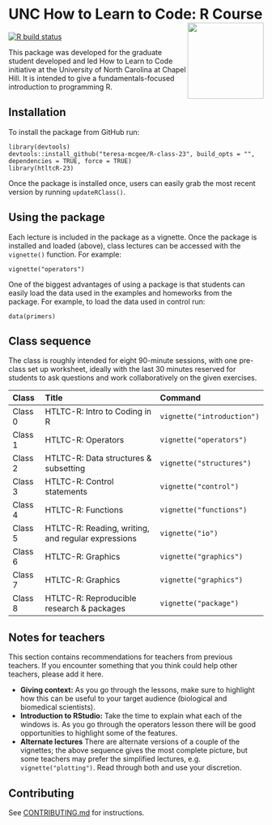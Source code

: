 # UNC How to Learn to Code: R Course <img src="man/figures/htltcR.png" width="150" align="right" />

<!-- badges: start -->
[![R build status](https://github.com/How-to-Learn-to-Code/rclass/workflows/R-CMD-check/badge.svg)](https://github.com/How-to-Learn-to-Code/rclass/actions)
<!-- badges: end -->

This package was developed for the graduate student developed and led How to Learn to Code initiative at the University of North Carolina at Chapel Hill. It is intended to give a fundamentals-focused introduction to programming R. 

## Installation

To install the package from GitHub run:

```
library(devtools)
devtools::install_github("teresa-mcgee/R-class-23", build_opts = "", dependencies = TRUE, force = TRUE)
library(htltcR-23)
```

Once the package is installed once, users can easily grab the most recent version by running `updateRClass()`.

## Using the package

Each lecture is included in the package as a vignette. Once the package is installed and loaded (above), class lectures can be accessed with the `vignette()` function. For example:

```
vignette("operators")
```

One of the biggest advantages of using a package is that students can easily load the data used in the examples and homeworks from the package. For example, to load the data used in control run: 

```
data(primers)
```

## Class sequence

The class is roughly intended for eight 90-minute sessions, with one pre-class set up worksheet, ideally with the last 30 minutes reserved for students to ask questions and work collaboratively on the given exercises.

| Class        | Title                                              | Command                   |
| :---         | :---                                               | :---                      |
| Class 0      | HTLTC-R: Intro to Coding in R                      | `vignette("introduction")`|
| Class 1      | HTLTC-R: Operators                                 | `vignette("operators")`   |
| Class 2      | HTLTC-R: Data structures & subsetting              | `vignette("structures")`  |
| Class 3      | HTLTC-R: Control statements                        | `vignette("control")`     |
| Class 4      | HTLTC-R: Functions                                 | `vignette("functions")`   |
| Class 5      | HTLTC-R: Reading, writing, and regular expressions | `vignette("io")`          |
| Class 6      | HTLTC-R: Graphics                                  | `vignette("graphics")`    |
| Class 7      | HTLTC-R: Graphics                                  | `vignette("graphics")`    |
| Class 8      | HTLTC-R: Reproducible research & packages          | `vignette("package")`     |

## Notes for teachers
This section contains recommendations for teachers from previous teachers. If you encounter something that you think could help other teachers, please add it here.

* **Giving context:** As you go through the lessons, make sure to highlight how this can be useful to your target audience (biological and biomedical scientists). 
* **Introduction to RStudio:** Take the time to explain what each of the windows is. As you go through the operators lesson there will be good opportunities to highlight some of the features.
* **Alternate lectures** There are alternate versions of a couple of the vignettes; the above sequence gives the most complete picture, but some teachers may prefer the simplified lectures, e.g. `vignette("plotting")`. Read through both and use your discretion. 

## Contributing

See [CONTRIBUTING.md](CONTRIBUTING.md) for instructions.
